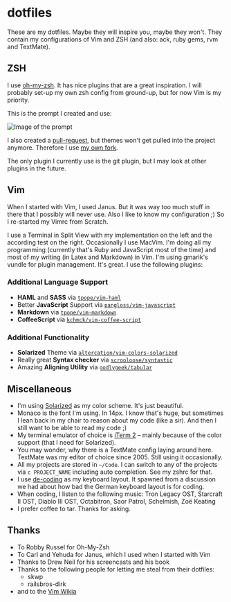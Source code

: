 # dotfiles

These are my dotfiles. Maybe they will inspire you, maybe they won't. They contain my configurations of Vim and ZSH (and also: ack, ruby gems, rvm and TextMate).

## ZSH

I use [oh-my-zsh](https://github.com/robbyrussell/oh-my-zsh). It has nice plugins that are a great inspiration. I will probably set-up my own zsh config from ground-up, but for now Vim is my priority.

This is the prompt I created and use:

![Image of the prompt](https://img.skitch.com/20120605-x8nnh1x85qncw5b3mgqqngembe.jpg)

I also created a [pull-request](https://github.com/robbyrussell/oh-my-zsh/pull/1123), but themes won't get pulled into the project anymore. Therefore I use [my own fork](https://github.com/moonglum/oh-my-zsh).

The only plugin I currently use is the git plugin, but I may look at other plugins in the future.

## Vim

When I started with Vim, I used Janus. But it was way too much stuff in there that I possibly will never use. Also I like to know my configuration ;) So I re-started my Vimrc from Scratch.

I use a Terminal in Split View with my implementation on the left and the according test on the right. Occasionally I use MacVim. I'm doing all my programming (currently that's Ruby and JavaScript most of the time) and most of my writing (in Latex and Markdown) in Vim.
I'm using gmarik's vundle for plugin management. It's great. I use the following plugins:

### Additional Language Support

* **HAML** and **SASS** via [`tpope/vim-haml`](http://github.com/tpope/vim-haml)
* Better **JavaScript** Support via [`pangloss/vim-javascript`](http://github.com/pangloss/vim-javascript)
* **Markdown** via [`tpope/vim-markdown`](http://github.com/tpope/vim-markdown)
* **CoffeeScript** via [`kchmck/vim-coffee-script`](http://github.com/kchmck/vim-coffee-script)

### Additional Functionality

* **Solarized** Theme via [`altercation/vim-colors-solarized`](http://github.com/altercation/vim-colors-solarized)
* Really great **Syntax checker** via [`scrooloose/syntastic`](http://github.com/scrooloose/syntastic)
* Amazing **Aligning Utility** via [`godlygeek/tabular`](http://github.com/godlygeek/tabular)

## Miscellaneous

* I'm using [Solarized](http://ethanschoonover.com/solarized) as my color scheme. It's just beautiful.
* Monaco is the font I'm using. In 14px. I know that's huge, but sometimes I lean back in my chair to reason about my code (like a sir). And then I still want to be able to read my code ;)
* My terminal emulator of choice is [iTerm 2](http://iterm2.com/) – mainly because of the color support (that I need for Solarized).
* You may wonder, why there is a TextMate config laying around here. TextMate was my editor of choice since 2005. Still using it occasionally.
* All my projects are stored in `~/Code`. I can switch to any of the projects via `c PROJECT_NAME` including auto completion. See my zshrc for that.
* I use [de-coding](https://github.com/bitboxer/de-coding.keylayout) as my keyboard layout. It spawned from a discussion we had about how bad the German keyboard layout is for coding.
* When coding, I listen to the following music: Tron Legacy OST, Starcraft II OST, Diablo III OST, Octabitron, Saor Patrol, Schelmish, Zoë Keating
* I prefer coffee to tar. Thanks for asking.

## Thanks

* To Robby Russel for Oh-My-Zsh
* To Carl and Yehuda for Janus, which I used when I started with Vim
* Thanks to Drew Neil for his screencasts and his book
* Thanks to the following people for letting me steal from their dotfiles:
  * skwp
  * railsbros-dirk
* and to the [Vim Wikia](http://vim.wikia.com/wiki/Vim_Tips_Wiki) 
